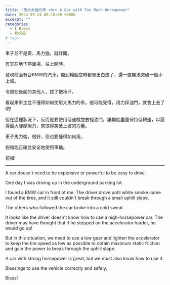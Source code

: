 ```yaml
---
title: "馬力太強的車 <br> A Car with Too Much Horsepower"
date: 2024-09-24 00:10:00 +0800
excerpt: ""
categories:
  - I Bless
  - 我祝福
# tags:
---
```


車子並不是貴、馬力強，就好開。

有天在地下停車場，往上開時。

發現前面有台BMW的汽車，開到輪胎空轉都冒出白煙了，還一直無法突破一個小上坡。

令跟在後面的其他人，捏了把冷汗。

看起來車主並不懂得如何使用大馬力的車。他可能覺得，用力踩油門，就會上去了吧!

但在這種狀況下，反而是要使用低速檔並放輕油門，讓輪胎盡量保持低轉速，以獲得最大靜摩擦力，來取得突破上坡的力量。

車子馬力強，很好，但也要懂得如何用。

祝福能正確並安全地使用車輛。

祝福!

---

A car doesn't need to be expensive or powerful to be easy to drive.

One day I was driving up in the underground parking lot.

I found a BMW car in front of me. The driver drove until white smoke came out of the tires, and it still couldn't break through a small uphill slope.

The others who followed the car broke into a cold sweat.

It looks like the driver doesn't know how to use a high-horsepower car. The driver may have thought that if he stepped on the accelerator harder, he would go up!

But in this situation, we need to use a low gear and lighten the accelerator to keep the tire speed as low as possible to obtain maximum static friction and gain the power to break through the uphill slope.

A car with strong horsepower is great, but we must also know how to use it.

Blessings to use the vehicle correctly and safely.

Bless!

<!--
2024-09-
在科博館西屯路停車場，從B1要往平面道路的上坡，柵欄前那段上坡最陡，又下雨天。而BMW那台車，車輪轉太快，失去抓地力，車輪空轉冒白煙。

FB: 

Twitter:

-->
